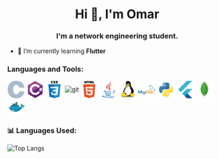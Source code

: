 <h1 align="center">Hi 👋, I'm Omar</h1>
<h3 align="center">I'm a network engineering student.</h3>

- 🌱 I’m currently learning **Flutter**

<h3 align="left">Languages and Tools:</h3>

<p align="left">
  <img src="https://raw.githubusercontent.com/devicons/devicon/master/icons/c/c-original.svg" alt="c" width="40" height="40" style="vertical-align: middle;"/>
  <img src="https://raw.githubusercontent.com/devicons/devicon/master/icons/csharp/csharp-original.svg" alt="csharp" width="40" height="40" style="vertical-align: middle;"/>
  <img src="https://raw.githubusercontent.com/devicons/devicon/master/icons/css3/css3-original-wordmark.svg" alt="css3" width="40" height="40" style="vertical-align: middle;"/>
  <img src="https://www.vectorlogo.zone/logos/git-scm/git-scm-icon.svg" alt="git" width="40" height="40" style="vertical-align: middle;"/>
  <img src="https://raw.githubusercontent.com/devicons/devicon/master/icons/html5/html5-original-wordmark.svg" alt="html5" width="40" height="40" style="vertical-align: middle;"/>
  <img src="https://raw.githubusercontent.com/devicons/devicon/master/icons/java/java-original.svg" alt="java" width="40" height="40" style="vertical-align: middle;"/>
  <img src="https://raw.githubusercontent.com/devicons/devicon/master/icons/linux/linux-original.svg" alt="linux" width="40" height="40" style="vertical-align: middle;"/>
  <img src="https://raw.githubusercontent.com/devicons/devicon/master/icons/mysql/mysql-original-wordmark.svg" alt="mysql" width="40" height="40" style="vertical-align: middle;"/>
  <img src="https://raw.githubusercontent.com/devicons/devicon/master/icons/python/python-original.svg" alt="python" width="40" height="40" style="vertical-align: middle;"/>
  <img src="https://raw.githubusercontent.com/devicons/devicon/master/icons/flutter/flutter-original.svg" alt="flutter" width="40" height="40" style="vertical-align: middle;"/>
  <img src="https://raw.githubusercontent.com/devicons/devicon/master/icons/mongodb/mongodb-original.svg" alt="mongodb" width="40" height="40" style="vertical-align: middle;"/>
  <img src="https://raw.githubusercontent.com/devicons/devicon/master/icons/docker/docker-original.svg" alt="docker" width="40" height="40" style="vertical-align: middle;"/>
</p>

<h3 align="left">📊 Languages Used:</h3>

<p align="left">
  <img src="https://github-readme-stats.vercel.app/api/top-langs/?username=YOUR-GITHUB-USERNAME&layout=compact&langs_count=10&theme=default" alt="Top Langs" />
</p>
